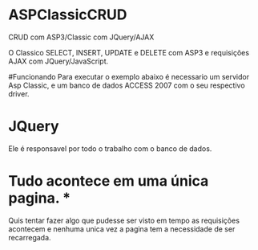 # ASPClassicCRUD
CRUD com ASP3/Classic com JQuery/AJAX

O Classico SELECT, INSERT, UPDATE e DELETE com ASP3 e requisições AJAX com JQuery/JavaScript.

#Funcionando
Para executar o exemplo abaixo é necessario um servidor Asp Classic, e um banco de dados ACCESS 2007 com o seu 
respectivo driver.

# JQuery
Ele é responsavel por todo o trabalho com o banco de dados. 

# Tudo acontece em uma única pagina. *

Quis tentar fazer algo que pudesse ser visto em tempo as requisições acontecem e nenhuma unica vez a pagina
tem a necessidade de ser recarregada.
